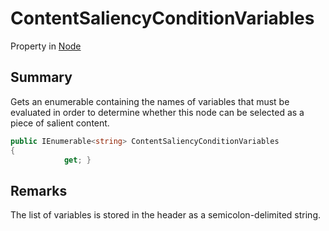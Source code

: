 # ContentSaliencyConditionVariables

Property in [Node](yarn.node.md)

## Summary

Gets an enumerable containing the names of variables that must be evaluated in order to determine whether this node can be selected as a piece of salient content.

```csharp
public IEnumerable<string> ContentSaliencyConditionVariables
{
            get; }
```

## Remarks

The list of variables is stored in the header as a semicolon-delimited string.
